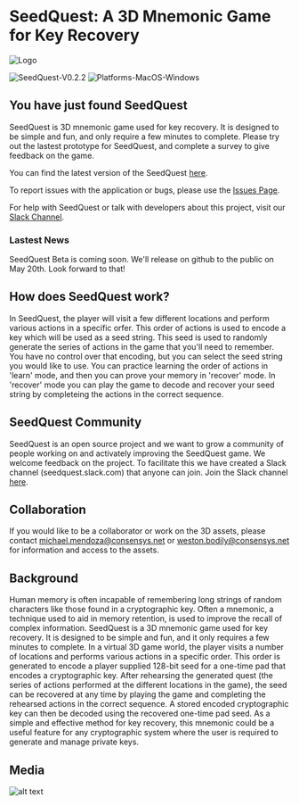 # SeedQuest: A 3D Mnemonic Game for Key Recovery

![Logo](https://github.com/reputage/seedQuest/blob/master/media/SeedQuestLogo-Github.png)

![SeedQuest-V0.2.2](https://img.shields.io/badge/SeedQuest(beta)-V0.2.2-orange.svg)
![Platforms-MacOS-Windows](https://img.shields.io/badge/Platform-MacOS%20%7C%20Windows-blue.svg)

## You have just found SeedQuest

SeedQuest is 3D mnemonic game used for key recovery. It is designed to be simple and fun, and only require a few minutes to complete. 
Please try out the lastest prototype for SeedQuest, and complete a survey to give feedback on the game.

You can find the latest version of the SeedQuest [here](https://github.com/reputage/seedQuest/blob/master/docs/releases.md). 

To report issues with the application or bugs, please use the [Issues Page](https://github.com/reputage/seedQuest/issues).
 
For help with SeedQuest or talk with developers about this project, visit our [Slack Channel](https://join.slack.com/t/seedquest/shared_invite/enQtNDgyMjUyNzQ2OTAxLWQwYmIwMjIyYTEwZGJjYzNhY2RhNjlhZWE2MDVkOThmMTU5MDhlMTkyZGViNGUyNjYyNTVkYjYyNmRmM2YyZTI). 

### Lastest News

SeedQuest Beta is coming soon. We'll release on github to the public on May 20th. Look forward to that!

## How does SeedQuest work?

In SeedQuest, the player will visit a few different locations and perform various actions in a specific orfer. This order of actions is used to encode a key which will be used as a seed string. This seed is used to randomly generate the series of actions in the game that you'll need to remember. You have no control over that encoding, but you can select the seed string you would like to use. You can practice learning the order of actions in 'learn' mode, and then you can prove your memory in 'recover' mode. In 'recover' mode you can play the game to decode and recover your seed string by completeing the actions in the correct sequence. 

## SeedQuest Community

SeedQuest is an open source project and we want to grow a community of people working on and activately improving the SeedQuest game. We welcome feedback on the project. To facilitate this we have created a Slack channel (seedquest.slack.com) that anyone can join. Join the Slack channel [here](https://join.slack.com/t/seedquest/shared_invite/enQtNDgyMjUyNzQ2OTAxLWQwYmIwMjIyYTEwZGJjYzNhY2RhNjlhZWE2MDVkOThmMTU5MDhlMTkyZGViNGUyNjYyNTVkYjYyNmRmM2YyZTI). 

## Collaboration

If you would like to be a collaborator or work on the 3D assets, please contact michael.mendoza@consensys.net or weston.bodily@consensys.net for information and access to the assets.

## Background

Human memory is often incapable of remembering long strings of random characters like those found in a cryptographic key. Often a mnemonic, a technique used to aid in memory retention, is used to improve the recall of complex information. SeedQuest is a 3D mnemonic game used for key recovery. It is designed to be simple and fun, and it only requires a few minutes to complete. In a virtual 3D game world, the player visits a number of locations and performs various actions in a specific order. This order is generated to encode a player supplied 128-bit seed for a one-time pad that encodes a cryptographic key. After rehearsing the generated quest (the series of actions performed at the different locations in the game), the seed can be recovered at any time by playing the game and completing the rehearsed actions in the correct sequence. A stored encoded cryptographic key can then be decoded using the recovered one-time pad seed. As a simple and effective method for key recovery, this mnemonic could be a useful feature for any cryptographic system where the user is required to generate and manage private keys. 

## Media

![alt text](https://github.com/reputage/seedQuestAssets/blob/master/concept%20art/Media/2019-05-22_SeedQust_V0_2_4.gif "SeedQuest Prototype GIF") 
